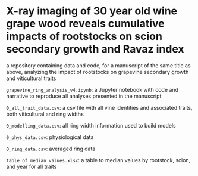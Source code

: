 # X-ray imaging of 30 year old wine grape wood reveals cumulative impacts of rootstocks on scion secondary growth and Ravaz index
a repository containing data and code, for a manuscript of the same title as above, analyzing the impact of rootstocks on grapevine secondary growth and viticultural traits 

`grapevine_ring_analysis_v4.ipynb`: a Jupyter notebook with code and narrative to reproduce all analyses presented in the manuscript

`0_all_trait_data.csv`: a csv file with all vine identities and associated traits, both viticultural and ring widths

`0_modelling_data.csv`: all ring width information used to build models

`0_phys_data.csv`: physiological data

`0_ring_data.csv`: averaged ring data

`table_of_median_values.xlsx`: a table to median values by rootstock, scion, and year for all traits
